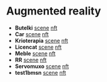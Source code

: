 # Augmented reality

- **Butelki** [scene](25p2butelki) [nft](25p2butelki/nft.png)
- **Car** [scene](25p2car) [nft](25p2car/nft.png)
- **Krioterapia** [scene](25p2krioterapia) [nft](25p2krioterapia/nft.png)
- **Licencat** [scene](25p2licencat) [nft](25p2licencat/nft.png)
- **Meble** [scene](25p2meble) [nft](25p2meble/nft.png)
- **RR** [scene](25p2rr) [nft](25p2rr/nft.png)
- **Servomuxo** [scene](25p2servomuxo) [nft](25p2servomuxo/nft.png)
- **test1bmsn** [scene](25p2test1bmsn) [nft](25p2test1bmsn/nft.png)
